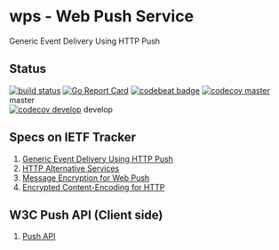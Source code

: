 # wps - Web Push Service

Generic Event Delivery Using HTTP Push

## Status 

[![build status](https://gitlab.com/fffd/wps/badges/master/build.svg)](https://gitlab.com/fffd/wps/commits/master)
[![Go Report Card](https://goreportcard.com/badge/gitlab.com/fffd/wps)](https://goreportcard.com/report/gitlab.com/fffd/wps)
[![codebeat badge](https://codebeat.co/badges/431d8870-e36b-488e-b32d-15b8cefe0441)](https://codebeat.co/projects/gitlab-com-fffd-wps)
[![codecov master](https://codecov.io/gl/fffd/wps/branch/master/graph/badge.svg)](https://codecov.io/gl/fffd/wps) master    
[![codecov develop](https://codecov.io/gl/fffd/wps/branch/master/graph/badge.svg)](https://codecov.io/gl/fffd/wps) develop    

## Specs on IETF Tracker

1. [Generic Event Delivery Using HTTP Push](https://datatracker.ietf.org/doc/draft-ietf-webpush-protocol/)
2. [HTTP Alternative Services](https://datatracker.ietf.org/doc/draft-ietf-httpbis-alt-svc/)
3. [Message Encryption for Web Push](https://datatracker.ietf.org/doc/draft-ietf-webpush-encryption/)
4. [Encrypted Content-Encoding for HTTP](https://datatracker.ietf.org/doc/draft-ietf-httpbis-encryption-encoding/)

## W3C Push API (Client side)

1. [Push API](https://w3c.github.io/push-api/)
